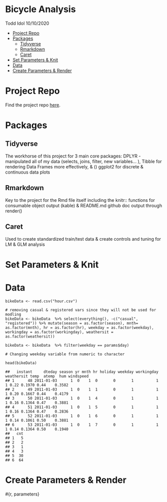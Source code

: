 Bicycle Analysis
================
Todd Idol
10/10/2020

-   [Project Repo](#project-repo)
-   [Packages](#packages)
    -   [Tidyverse](#tidyverse)
    -   [Rmarkdown](#rmarkdown)
    -   [Caret](#caret)
-   [Set Parameters & Knit](#set-parameters-knit)
-   [Data](#data)
-   [Create Parameters & Render](#create-parameters-render)

Project Repo
============

Find the project repo [here](https://github.com/tkidol/ST558-Project-2).

Packages
========

Tidyverse
---------

The workhorse of this project for 3 main core packages: DPLYR -
manipulated all of my data (selects, joins, filter, new variables… ),
Tibble for rendering Data Frames more effectively, & () ggplot2 for
discrete & continuous data plots

Rmarkdown
---------

Key to the project for the Rmd file itself including the knitr::
functions for consumable object output (kable) & README.md github doc
output through render()

Caret
-----

Used to create standardized train/test data & create controls and tuning
for LM & GLM analysis

Set Parameters & Knit
=====================

Data
====

    bikeData <- read.csv("hour.csv")

    # removing casual & registered vars since they will not be used for modling
    bikeData <- bikeData  %>% select(everything(), -c("casual", "registered")) %>% mutate(season = as.factor(season), mnth= as.factor(mnth), hr = as.factor(hr), weekday = as.factor(weekday), workingday = as.factor(workingday), weathersit = as.factor(weathersit))

    bikeData <- bikeData  %>% filter(weekday == params$day)

    # Changing weekday variable from numeric to character

    head(bikeData)

    ##   instant     dteday season yr mnth hr holiday weekday workingday weathersit temp  atemp  hum windspeed
    ## 1      48 2011-01-03      1  0    1  0       0       1          1          1 0.22 0.1970 0.44    0.3582
    ## 2      49 2011-01-03      1  0    1  1       0       1          1          1 0.20 0.1667 0.44    0.4179
    ## 3      50 2011-01-03      1  0    1  4       0       1          1          1 0.16 0.1364 0.47    0.3881
    ## 4      51 2011-01-03      1  0    1  5       0       1          1          1 0.16 0.1364 0.47    0.2836
    ## 5      52 2011-01-03      1  0    1  6       0       1          1          1 0.14 0.1061 0.50    0.3881
    ## 6      53 2011-01-03      1  0    1  7       0       1          1          1 0.14 0.1364 0.50    0.1940
    ##   cnt
    ## 1   5
    ## 2   2
    ## 3   1
    ## 4   3
    ## 5  30
    ## 6  64

Create Parameters & Render
==========================

\#{r, parameters}
